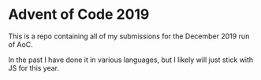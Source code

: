 # Advent of Code 2019

This is a repo containing all of my submissions for the December 2019 run of AoC.

In the past I have done it in various languages, but I likely will just stick with JS for this year.
